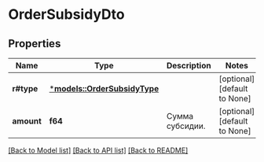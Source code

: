 # OrderSubsidyDto

## Properties
Name | Type | Description | Notes
------------ | ------------- | ------------- | -------------
**r#type** | [***models::OrderSubsidyType**](OrderSubsidyType.md) |  | [optional] [default to None]
**amount** | **f64** | Сумма субсидии. | [optional] [default to None]

[[Back to Model list]](../README.md#documentation-for-models) [[Back to API list]](../README.md#documentation-for-api-endpoints) [[Back to README]](../README.md)


